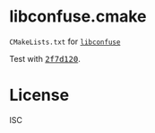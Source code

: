 libconfuse.cmake
=====

`CMakeLists.txt` for [```libconfuse```](https://github.com/martinh/libconfuse)

Test with [<kbd>2f7d120</kbd>](https://github.com/martinh/libconfuse/tree/2f7d120e170351cf424845ed27a532cce443247d).

License
=====

ISC
